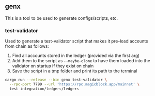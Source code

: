 ## genx

This is a tool to be used to generate configs/scripts, etc.

### test-validator

Used to generate a test-validator script that makes it pre-load accounts from chain as follows:

1. Find all accounts stored in the ledger (provided via the first arg)
2. Add them to the script as `--maybe-clone` to have them loaded into the validator on startup
if they exist on chain
3. Save the script in a tmp folder and print its path to the terminal

```sh
cargo run --release --bin genx test-validator \
  --rpc-port 7799 --url 'https://rpc.magicblock.app/mainnet' \
  test-integration/ledgers/ledgers
```
